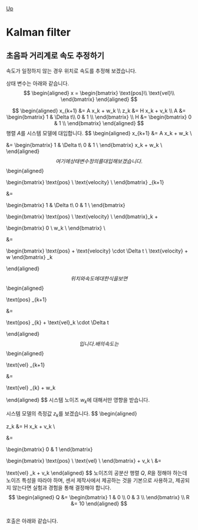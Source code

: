 [Up](index.md)

# Kalman filter

## 초음파 거리계로 속도 추정하기

속도가 일정하지 않는 경우 위치로 속도를 추정해 보겠습니다.

상태 변수는 아래와 같습니다.
$$
\begin{aligned}
x = \begin{bmatrix}
\text{pos}\\
\text{vel}\\
\end{bmatrix}
\end{aligned}
$$

$$
\begin{aligned}
x_{k+1} &= A x_k + w_k \\
z_k &= H x_k + v_k \\
A &= \begin{bmatrix}
	1 & \Delta t\\
	0 & 1 \\
\end{bmatrix} \\
H &= \begin{bmatrix}
	0 & 1 \\
\end{bmatrix}
\end{aligned}
$$
행렬 $A$를 시스템 모델에 대입합니다.
$$
\begin{aligned}
x_{k+1} &= A x_k + w_k \\

&= \begin{bmatrix}
	1 & \Delta t\\
	0 & 1 \\
\end{bmatrix} x_k + w_k \\
\end{aligned}
$$
여기에 상태변수 정의를 대입해 보겠습니다.
$$
\begin{aligned}

\begin{bmatrix}
	\text{pos} \\
	\text{velocity} \\
\end{bmatrix} _{k+1} 

&=

\begin{bmatrix}
	1 & \Delta t\\
	0 & 1 \\
\end{bmatrix} 

\begin{bmatrix}
	\text{pos} \\
	\text{velocity} \\
\end{bmatrix}_k + 

\begin{bmatrix}
	0 \\
	w_k \\
\end{bmatrix} \\

&= 

\begin{bmatrix}
	\text{pos} + \text{velocity} \cdot \Delta t \\
	\text{velocity} + w
\end{bmatrix} _k

\end{aligned}
$$
위치와 속도에 대한 식을 보면
$$
\begin{aligned}

\text{pos} _{k+1} 

&=

\text{pos} _{k} 
+
\text{vel}_k \cdot \Delta t

\end{aligned}
$$
입니다. 배의 속도는
$$
\begin{aligned}

\text{vel} _{k+1} 

&=

\text{vel} _{k} 
+
w_k

\end{aligned}
$$
시스템 노이즈 $w_k$에 대해서만 영향을 받습니다.

시스템 모델의 측정값 $z_k$를 보겠습니다.
$$
\begin{aligned}

z_k &= H x_k + v_k \\

&=

\begin{bmatrix}
	0 & 1
\end{bmatrix}

\begin{bmatrix}
	\text{pos} \\
	\text{vel} \\
\end{bmatrix} + v_k
\\
&=

\text{vel} _k + v_k
\end{aligned}
$$
노이즈의 공분산 행렬 $Q$, $R$을 정해야 하는데 노이즈 특성을 따라야 하며, 센서 제작사에서 제공하는 것을 기본으로 사용하고, 제공되지 않는다면 실험과 경험을 통해 결정해야 합니다.
$$
\begin{aligned}
Q
&=
\begin{bmatrix}
	1 & 0 \\
	0 & 3 \\
\end{bmatrix}
\\
R
&=
10
\end{aligned}
$$


```c++

```

호출은 아래와 같습니다.

```c++

```





